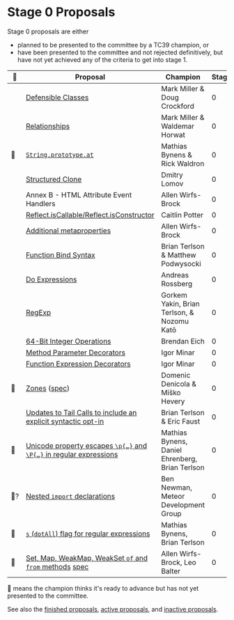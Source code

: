 # Stage 0 Proposals

Stage 0 proposals are either

* planned to be presented to the committee by a TC39 champion, or
* have been presented to the committee and not rejected definitively, but have not yet achieved any of the criteria to get into stage 1.

| 🚀 | Proposal                                                                                                                                 | Champion                        | Stage |
|---|------------------------------------------------------------------------------------------------------------------------------------------|---------------------------------|-------|
|   | [Defensible Classes](http://wiki.ecmascript.org/doku.php?id=strawman:defensible_classes)                                                 | Mark Miller & Doug Crockford    | 0     |
|   | [Relationships](http://wiki.ecmascript.org/doku.php?id=strawman:relationships)                                                           | Mark Miller & Waldemar Horwat   | 0     |
| 🚀 | [`String.prototype.at`](https://github.com/mathiasbynens/String.prototype.at)                                                            | Mathias Bynens & Rick Waldron   | 0     |
|   | [Structured Clone](https://github.com/dslomov-chromium/ecmascript-structured-clone)                                                      | Dmitry Lomov                    | 0     |
|   | Annex B - HTML Attribute Event Handlers                                                                                                  | Allen Wirfs-Brock               | 0     |
|   | [Reflect.isCallable/Reflect.isConstructor](https://github.com/caitp/TC39-Proposals/blob/master/tc39-reflect-isconstructor-iscallable.md) | Caitlin Potter                  | 0     |
|   | [Additional metaproperties](https://github.com/allenwb/ESideas/blob/master/ES7MetaProps.md)                                              | Allen Wirfs-Brock               | 0     |
|   | [Function Bind Syntax](https://github.com/zenparsing/es-function-bind)                                                                   | Brian Terlson & Matthew Podwysocki | 0     |
|   | [Do Expressions](http://wiki.ecmascript.org/doku.php?id=strawman:do_expressions)                                                         | Andreas Rossberg                | 0     |
|   | [RegExp](https://github.com/goyakin/es-regexp)                                                                                | Gorkem Yakin, Brian Terlson, & Nozomu Katō | 0     |
|   | [64-Bit Integer Operations](https://gist.github.com/BrendanEich/4294d5c212a6d2254703)                                                    | Brendan Eich                    | 0     |
|   | [Method Parameter Decorators](https://goo.gl/r1XT9b)                                                                                     | Igor Minar                      | 0     |
|   | [Function Expression Decorators](https://goo.gl/8MmCMG)                                                                                  | Igor Minar                      | 0     |
| 🚀 | [Zones](https://github.com/domenic/zones) ([spec](https://domenic.github.io/zones/))                                                     | Domenic Denicola & Miško Hevery | 0     |
|   | [Updates to Tail Calls to include an explicit syntactic opt-in](https://github.com/tc39/proposal-ptc-syntax)                             | Brian Terlson & Eric Faust      | 0     |
| 🚀 | [Unicode property escapes `\p{…}` and `\P{…}` in regular expressions](https://github.com/mathiasbynens/es-regexp-unicode-property-escapes) | Mathias Bynens, Daniel Ehrenberg, Brian Terlson   | 0     |
| 🚀?| [Nested `import` declarations](https://github.com/tc39/ecma262/pull/646)                                                            | Ben Newman, Meteor Development Group | 0     |
| 🚀 | [`s` (`dotAll`) flag for regular expressions](https://github.com/mathiasbynens/es-regexp-dotall-flag)                                    | Mathias Bynens, Brian Terlson   | 0     |
| 🚀 | [Set, Map, WeakMap, WeakSet `of` and `from` methods](https://github.com/leobalter/proposal-setmap-offrom) [spec](https://leobalter.github.io/proposal-setmap-offrom/) | Allen Wirfs-Brock, Leo Balter | 0 |

🚀 means the champion thinks it's ready to advance but has not yet presented to the committee.

See also the [finished proposals](finished-proposals.md), [active proposals](README.md), and [inactive proposals](inactive-proposals.md).
